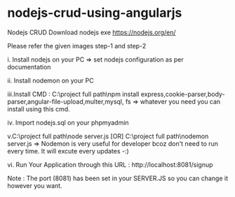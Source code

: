 # nodejs-crud-using-angularjs
Nodejs CRUD
Download nodejs exe https://nodejs.org/en/ 

Please refer the given images step-1 and step-2

i.  Install nodejs on your PC  => set nodejs configuration as per documentation

ii. Install nodemon on your PC 

iii.Install CMD : C:\project full path\npm install express,cookie-parser,body-parser,angular-file-upload,multer,mysql, fs => whatever you need you can install using this cmd. 

iv. Import nodejs.sql on your phpmyadmin

v.C:\project full path\node server.js [OR] C:\project full path\nodemon server.js => Nodemon is very useful for developer bcoz don't need to run every time. It will excute every updates -:)

vi. Run Your Application through this URL : http://localhost:8081/signup

Note : The port (8081) has been set in your SERVER.JS so you can change it however you want.
